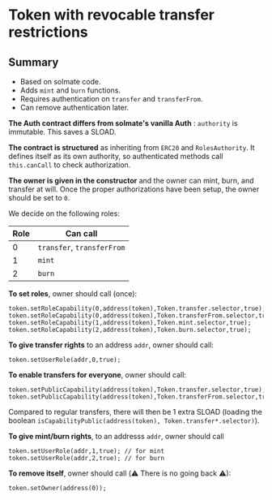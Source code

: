 # Token with revocable transfer restrictions

## Summary
* Based on solmate code. 
* Adds `mint` and `burn` functions.
* Requires authentication on `transfer` and `transferFrom`.
* Can remove authentication later.

**The Auth contract differs from solmate's vanilla Auth** : `authority` is immutable. This saves a SLOAD.

**The contract is structured** as inheriting from `ERC20` and `RolesAuthority`. It defines itself as its own authority, so authenticated methods call `this.canCall` to check authorization.

**The owner is given in the constructor** and the owner can mint, burn, and transfer at will. Once the proper authorizations have been setup, the owner should be set to `0`.

We decide on the following roles:

| Role | Can call                   |
|------|----------------------------|
| 0    | `transfer`, `transferFrom` |
| 1    | `mint`                     |
| 2    | `burn`                     |

**To set roles**, owner should call (once):
```soldity
token.setRoleCapability(0,address(token),Token.transfer.selector,true);
token.setRoleCapability(0,address(token),Token.transferFrom.selector,true);
token.setRoleCapability(1,address(token),Token.mint.selector,true);
token.setRoleCapability(2,address(token),Token.burn.selector,true);
```

**To give transfer rights** to an address `addr`, owner should call:
```solidity
token.setUserRole(addr,0,true);
```

**To enable transfers for everyone**, owner should call:
```
token.setPublicCapability(address(token),Token.transfer.selector,true);
token.setPublicCapability(address(token),Token.transferFrom.selector,true);
```
Compared to regular transfers, there will then be 1 extra SLOAD (loading the boolean `isCapabilityPublic(address(token), Token.transfer*.selector)`).

**To give mint/burn rights**, to an addresss `addr`, owner should call
```solidity
token.setUserRole(addr,1,true); // for mint
token.setUserRole(addr,2,true); // for burn
```

**To remove itself**, owner should call (⚠️ There is no going back ⚠):
```solidity
token.setOwner(address(0));
```




